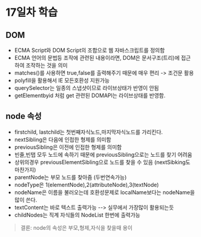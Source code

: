 # 17일차 학습

## DOM

- ECMA Script와 DOM Script의 조합으로 웹 자바스크립트를 정의함
- ECMA 언어의 문법등 조작에 관련된 내용이라면, DOM은 문서구조(트리)에 접근하여 조작하는 것을 의미
- matches()를 사용하면 true,false를 출력해주기 때문에 매우 편리 -> 조건문 활용
- polyfill을 활용해서 IE 모든호환성 지원가능
- querySelector는 일종의 스냅샷이므로 라이브상태가 반영이 안됨
- getElementbyid 처럼 get 관련된 DOMAPI는 라이브상태를 반영함.

## node 속성

- firstchild, lastchild는 첫번째자식노드,마지막자식노드를 가리킨다.
- nextSibling은 다음에 인접한 형제를 의미함
- previousSibling은 이전에 인접한 형제를 의미함
- 빈줄,빈탭 모두 노드에 속하기 때문에 previousSibling으로는 노드를 찾기 어려움
- 상위의경우 previousElementSibling으로 노드를 찾을 수 있음 (nextSibking도 마찬가지)
- parentNode는 부모 노드를 찾아줌 (두번연속가능)
- nodeType은 1(elementNode),2(attributeNode),3(textNode)
- nodeName은 이름을 불러오는데 호환성문제로 localName보다는 nodeName을 많이 쓴다.
- textContent는 바로 텍스트 출력가능 --> 실무에서 가장많이 활용되는듯
- childNodes는 직계 자식들의 NodeList 한번에 출력가능

> 결론: node의 속성은 부모,형제,자식을 찾을때 용이
